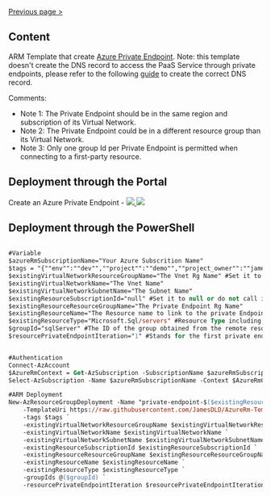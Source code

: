 [Previous page >](../)

Content
------------
ARM Template that create [Azure Private Endpoint](https://docs.microsoft.com/en-us/azure/private-link/private-endpoint-overview).
Note: this template doesn't create the DNS record to access the PaaS Service through private endpoints, please refer to the following [guide](https://docs.microsoft.com/en-us/azure/private-link/private-endpoint-overview#dns-configuration) to create the correct DNS record.

Comments:
- Note 1: The Private Endpoint should be in the same region and subscription of its Virtual Network.
- Note 2: The Private Endpoint could be in a different resource group than its Virtual Network.
- Note 3: Only one group Id per Private Endpoint is permitted when connecting to a first-party resource.

Deployment through the Portal
------------

Create an Azure Private Endpoint - <a href="https://portal.azure.com/#create/Microsoft.Template/uri/https%3A%2F%2Fraw.githubusercontent.com%2FJamesDLD%2FAzureRm-Template%2Fmaster%2FCreate-AzPrivateEnpoints%2FmainTemplate.json" target="_blank">
    <img src="http://azuredeploy.net/deploybutton.png"/>
</a>
<a href="http://armviz.io/#/?load=https%3A%2F%2Fraw.githubusercontent.com%2FJamesDLD%2FAzureRm-Template%2Fmaster%2FCreate-AzPrivateEnpoints%2FmainTemplate.json" target="_blank">
    <img src="http://armviz.io/visualizebutton.png"/>
</a>


Deployment through the PowerShell
------------

```ps

#Variable
$azureRmSubscriptionName="Your Azure Subscrition Name"
$tags = "{""env"":""dev"",""project"":""demo"",""project_owner"":""james@dld23.com""}""" 
$existingVirtualNetworkResourceGroupName="The Vnet Rg Name" #Set it to null if it's the same than the Private Endpoint
$existingVirtualNetworkName="The Vnet Name"
$existingVirtualNetworkSubnetName="The Subnet Name"
$existingResourceSubscriptionId="null" #Set it to null or do not call it from the template if the resource is in the same subscription that your private endpoint
$existingResourceResourceGroupName="The Private Endpoint Rg Name"
$existingResourceName="The Resource name to link to the private Endpoint"
$existingResourceType="Microsoft.Sql/servers" #Resource Type including resource provider namespace of the Resource that will be linked to the Private Endpoint
$groupId="sqlServer" #The ID of the group obtained from the remote resource that this private endpoint should connect to
$resourcePrivateEndpointIteration="1" #Stands for the first private endpoint of your resource, a resource can have several private endpoints.


#Authentication
Connect-AzAccount
$AzureRmContext = Get-AzSubscription -SubscriptionName $azureRmSubscriptionName | Set-AzContext -ErrorAction Stop
Select-AzSubscription -Name $azureRmSubscriptionName -Context $AzureRmContext -Force -ErrorAction Stop

#ARM Deployment
New-AzResourceGroupDeployment -Name "private-endpoint-$($existingResourceName)-pe$($resourcePrivateEndpointIteration)" -ResourceGroupName $existingResourceResourceGroupName `
    -TemplateUri https://raw.githubusercontent.com/JamesDLD/AzureRm-Template/master/Create-AzPrivateEnpoints/mainTemplate.json `
    -tags $tags `
    -existingVirtualNetworkResourceGroupName $existingVirtualNetworkResourceGroupName `
    -existingVirtualNetworkName $existingVirtualNetworkName `
    -existingVirtualNetworkSubnetName $existingVirtualNetworkSubnetName `
    -existingResourceSubscriptionId $existingResourceSubscriptionId `
    -existingResourceResourceGroupName $existingResourceResourceGroupName `
    -existingResourceName $existingResourceName `
    -existingResourceType $existingResourceType `
    -groupIds @($groupId) `
    -resourcePrivateEndpointIteration $resourcePrivateEndpointIteration -ErrorAction Stop

```